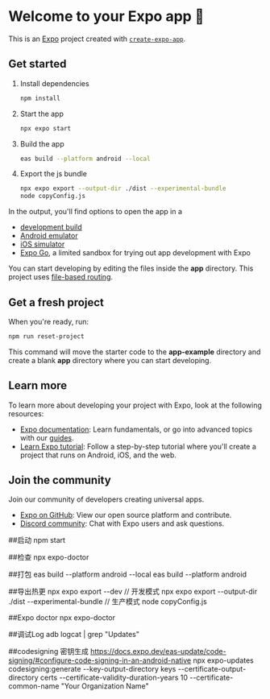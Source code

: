 # Welcome to your Expo app 👋

This is an [Expo](https://expo.dev) project created with [`create-expo-app`](https://www.npmjs.com/package/create-expo-app).

## Get started

1. Install dependencies

   ```bash
   npm install
   ```

2. Start the app

   ```bash
   npx expo start
   ```

3. Build the app

   ```bash
   eas build --platform android --local
   ```

4. Export the js bundle

   ```bash
   npx expo export --output-dir ./dist --experimental-bundle
   node copyConfig.js
   ```

In the output, you'll find options to open the app in a

- [development build](https://docs.expo.dev/develop/development-builds/introduction/)
- [Android emulator](https://docs.expo.dev/workflow/android-studio-emulator/)
- [iOS simulator](https://docs.expo.dev/workflow/ios-simulator/)
- [Expo Go](https://expo.dev/go), a limited sandbox for trying out app development with Expo

You can start developing by editing the files inside the **app** directory. This project uses [file-based routing](https://docs.expo.dev/router/introduction).

## Get a fresh project

When you're ready, run:

```bash
npm run reset-project
```

This command will move the starter code to the **app-example** directory and create a blank **app** directory where you can start developing.

## Learn more

To learn more about developing your project with Expo, look at the following resources:

- [Expo documentation](https://docs.expo.dev/): Learn fundamentals, or go into advanced topics with our [guides](https://docs.expo.dev/guides).
- [Learn Expo tutorial](https://docs.expo.dev/tutorial/introduction/): Follow a step-by-step tutorial where you'll create a project that runs on Android, iOS, and the web.

## Join the community

Join our community of developers creating universal apps.

- [Expo on GitHub](https://github.com/expo/expo): View our open source platform and contribute.
- [Discord community](https://chat.expo.dev): Chat with Expo users and ask questions.

##启动
npm start

##检查
npx expo-doctor

##打包
eas build --platform android --local
eas build --platform android

##导出热更
npx expo export --dev		// 开发模式
npx expo export --output-dir ./dist --experimental-bundle	// 生产模式
node copyConfig.js

##Expo doctor
npx expo-doctor

##调试Log
adb logcat | grep "Updates"

##codesigning 密钥生成
https://docs.expo.dev/eas-update/code-signing/#configure-code-signing-in-an-android-native
npx expo-updates codesigning:generate --key-output-directory keys --certificate-output-directory certs --certificate-validity-duration-years 10 --certificate-common-name "Your Organization Name"